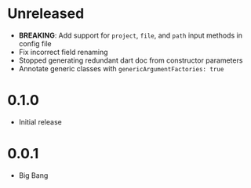 # Unreleased

- **BREAKING**: Add support for `project`, `file`, and `path` input methods in config file
- Fix incorrect field renaming
- Stopped generating redundant dart doc from constructor parameters
- Annotate generic classes with `genericArgumentFactories: true`

# 0.1.0

- Initial release

# 0.0.1

- Big Bang
